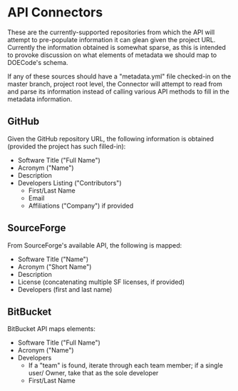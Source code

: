 # API Connectors

These are the currently-supported repositories from which the API will attempt
to pre-populate information it can glean given the project URL.  Currently the
information obtained is somewhat sparse, as this is intended to provoke 
discussion on what elements of metadata we should map to DOECode's schema.

If any of these sources should have a "metadata.yml" file checked-in on the
master branch, project root level, the Connector will attempt to read from and
parse its information instead of calling various API methods to fill in the
metadata information.

## GitHub

Given the GitHub repository URL, the following information is obtained (provided
the project has such filled-in):
* Software Title ("Full Name")
* Acronym ("Name")
* Description
* Developers Listing ("Contributors")
  * First/Last Name
  * Email
  * Affiliations ("Company") if provided

## SourceForge

From SourceForge's available API, the following is mapped:
* Software Title ("Name")
* Acronym ("Short Name")
* Description
* License (concatenating multiple SF licenses, if provided)
* Developers (first and last name)

## BitBucket

BitBucket API maps elements:
* Software Title ("Full Name")
* Acronym ("Name")
* Developers
  * If a "team" is found, iterate through each team member; if a single user/
    Owner, take that as the sole developer
  * First/Last Name


